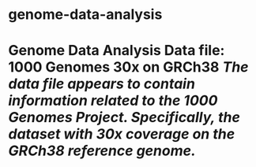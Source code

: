# genome-data-analysis
# Genome Data Analysis  **Data file:** 1000 Genomes 30x on GRCh38  *The data file appears to contain information related to the 1000 Genomes Project. Specifically, the dataset with 30x coverage on the GRCh38 reference genome.*
